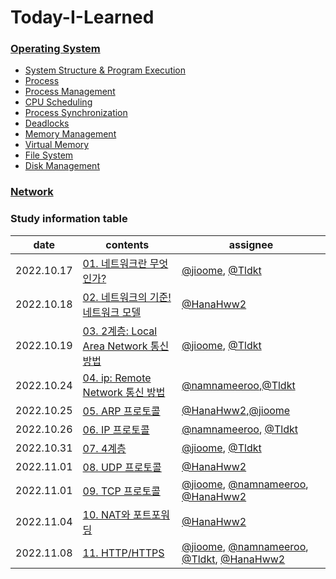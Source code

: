 # Today-I-Learned

### [Operating System](https://github.com/Growth-Collectors/OS-study)
- [System Structure & Program Execution](https://github.com/Growth-Collectors/OS-study/blob/b61ce2d79ed9c99292759e77d44b6c0abdcbab88/System%20Structure%20&%20Program%20Execution.md)
- [Process](https://github.com/Growth-Collectors/OS-study/blob/2095a576f0d19a85b1968706313c5b4e0e08ffa8/Process.md)
- [Process Management](https://github.com/Growth-Collectors/OS-study/blob/84c1b44250cd89bad6c5ab5a7b44e0f11fcc4414/Process%20Management.md)
- [CPU Scheduling](https://github.com/Growth-Collectors/OS-study/blob/main/CPU%20Scheduling.md)
- [Process Synchronization](https://github.com/Growth-Collectors/OS-study/blob/main/Process%20Synchronization%20(Critical%20Section).md) 
- [Deadlocks](https://github.com/Growth-Collectors/OS-study/blob/2685b7853bf688f8b590a0b2be58d81b16b8be29/Deadlocks.md)
- [Memory Management](./memory-management.md)
- [Virtual Memory](./virtual-memory.md)
- [File System](./File-System.md)
- [Disk Management](./Disk-Management.md)

### [Network](https://github.com/Growth-Collectors/Network-study)


### Study information table

date|contents|assignee
--|--|--
2022.10.17|[01. 네트워크란 무엇인가?](https://github.com/Growth-Collectors/Network-study/blob/f4026aba4cc789238a587f8bdf672124b01b8647/01.%20%EB%84%A4%ED%8A%B8%EC%9B%8C%ED%81%AC%EB%9E%80%20%EB%AC%B4%EC%97%87%EC%9D%B8%EA%B0%80%3F.md)| [@jioome](https://github.com/jioome), [@Tldkt](https://github.com/Tldkt)
2022.10.18|[02. 네트워크의 기준! 네트워크 모델](https://github.com/Growth-Collectors/Network-study/blob/4c4c679eb5fe8f06cdec06f07eab6b6ba784172f/02.%20%EB%84%A4%ED%8A%B8%EC%9B%8C%ED%81%AC%EC%9D%98%20%EA%B8%B0%EC%A4%80-%EB%84%A4%ED%8A%B8%EC%9B%8C%ED%81%AC%20%EB%AA%A8%EB%8D%B8.md)|[@HanaHww2](https://github.com/HanaHww2)
2022.10.19|[03. 2계층: Local Area Network 통신 방법](https://github.com/Growth-Collectors/Network-study/blob/4c4c679eb5fe8f06cdec06f07eab6b6ba784172f/03.%202%EA%B3%84%EC%B8%B5-%EA%B0%80%EA%B9%8C%EC%9D%B4%20%EC%9E%88%EB%8A%94%20%EB%84%A4%ED%8A%B8%EC%9B%8C%ED%81%AC.md)|[@jioome](https://github.com/jioome), [@Tldkt](https://github.com/Tldkt)
2022.10.24|[04. ip: Remote Network 통신 방법](https://github.com/Growth-Collectors/Network-study/blob/main/04.%20%EB%84%A4%ED%8A%B8%EC%9B%8C%ED%81%AC%20%EA%B3%84%EC%B8%B5.md)|[@namnameeroo](https://github.com/namnameeroo),[@Tldkt](https://github.com/Tldkt)
2022.10.25|[05. ARP 프로토콜](https://github.com/Growth-Collectors/Network-study/blob/main/05.%20ARP%20%ED%94%84%EB%A1%9C%ED%86%A0%EC%BD%9C.md)|[@HanaHww2](https://github.com/HanaHww2),[@jioome](https://github.com/jioome)
2022.10.26|[06. IP 프로토콜](https://github.com/Growth-Collectors/Network-study/blob/4c4c679eb5fe8f06cdec06f07eab6b6ba784172f/06-1.%20%EB%A9%80%EB%A6%AC%20%EC%9E%88%EB%8A%94%20%EC%BB%B4%ED%93%A8%ED%84%B0%EB%81%BC%EB%A6%AC%EC%9D%98%20%EB%8D%B0%EC%9D%B4%ED%84%B0%20%EC%A0%84%EC%86%A1.md)|[@namnameeroo](https://github.com/namnameeroo), [@Tldkt](https://github.com/Tldkt)
2022.10.31|[07. 4계층 ](https://github.com/Growth-Collectors/Network-study/blob/main/07.%204%EA%B3%84%EC%B8%B5%20%EC%9D%B4%EB%A1%A0%20-%20%EC%BB%B4%ED%93%A8%ED%84%B0%EC%9D%98%20%ED%94%84%EB%A1%9C%EA%B7%B8%EB%9E%A8%EB%81%BC%EB%A6%AC%EB%8A%94%20%EC%9D%B4%EB%A0%87%EA%B2%8C%20%EB%8D%B0%EC%9D%B4%ED%84%B0%EB%A5%BC%20%EC%A3%BC%EA%B3%A0%20%EB%B0%9B%EB%8A%94%EB%8B%A4.md)|[@jioome](https://github.com/jioome), [@Tldkt](https://github.com/Tldkt)
2022.11.01|[08. UDP 프로토콜](https://github.com/Growth-Collectors/Network-study/blob/5f44fc4aeca2fa7b6350955d54ccf4fc430b6cb9/08.%20UDP%20%ED%94%84%EB%A1%9C%ED%86%A0%EC%BD%9C.md)| [@HanaHww2](https://github.com/HanaHww2)
2022.11.01|[09. TCP 프로토콜](https://github.com/Growth-Collectors/Network-study/blob/main/09.%20%20%EC%97%B0%EA%B2%B0%EC%A7%80%ED%96%A5%ED%98%95%20TCP%20%ED%94%84%EB%A1%9C%ED%86%A0%EC%BD%9C.md)|[@jioome](https://github.com/jioome), [@namnameeroo](https://github.com/namnameeroo), [@HanaHww2](https://github.com/HanaHww2)
2022.11.04|[10. NAT와 포트포워딩](https://github.com/Growth-Collectors/Network-study/blob/52ddbe0897838bd17c74fad22c35aba2470c1354/10.%20NAT%EC%99%80%20%ED%8F%AC%ED%8A%B8%ED%8F%AC%EC%9B%8C%EB%94%A9.md)| [@HanaHww2](https://github.com/HanaHww2)
2022.11.08|[11. HTTP/HTTPS](https://github.com/Growth-Collectors/Network-study/blob/main/11-1%2C2%2C3.%20HTTP%20%ED%94%84%EB%A1%9C%ED%86%A0%EC%BD%9C.md)| [@jioome](https://github.com/jioome), [@namnameeroo](https://github.com/namnameeroo), [@Tldkt](https://github.com/Tldkt), [@HanaHww2](https://github.com/HanaHww2)
